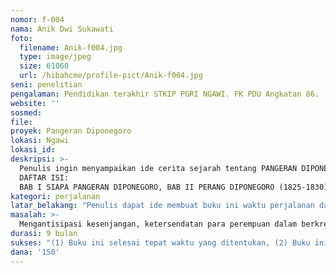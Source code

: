 ```yaml
---
nomor: f-004
nama: Anik Dwi Sukawati
foto:
  filename: Anik-f004.jpg
  type: image/jpeg
  size: 61060
  url: /hibahcme/profile-pict/Anik-f004.jpg
seni: penelitian
pengalaman: Pendidikan terakhir STKIP PGRI NGAWI. FK PDU Angkatan 86.
website: ''
sosmed: 
file:
proyek: Pangeran Diponegoro
lokasi: Ngawi
lokasi_id:
deskripsi: >-
  Penulis ingin menyampaikan ide cerita sejarah tentang PANGERAN DIPONEGORO. Sebagaimana kita ketahui cerita tentang PANGERAN DIPONEGORO sepenggal. Penulis disini ingin menyampaikan cerita tersebut sampai akhir. Kita ketahui bahwa beliau adalah pahlawan yang gagah berani melawan penjajah pada waktu itu. Untuk menyelesaikan buku ini penulis memohon kepada Cipta Media Ekspresi berkenaan memberikan dana hibah untuk kami. Tanpa dana tersebut penulis tidak akan sampai menyelesaikannya.
  DAFTAR ISI: 
  BAB I SIAPA PANGERAN DIPONEGORO, BAB II PERANG DIPONEGORO (1825-1830), BAB III APA YANG DILAKUKAN PENGIKUT PANGERAN SETELAH TIADA, BAB IV SIAPA SAJA PENGIKUT PANGERAN DIPONEGORO, BAB V PENUTUP.
kategori: perjalanan
latar_belakang: "Penulis dapat ide membuat buku ini waktu perjalanan dari Makassar hingga Manado. Di sini penulis dapatkan jejak PANGERAN DIPONEGORO dan pengikutnya. Dan dapat dibuktikan adanya makam beliau di beberapa tempat. Harapan penulis semoga buku ini bermanfaat bagi kita semua baik generasi sekarang atau yang akan datang."
masalah: >-
  Mengantisipasi kesenjangan, ketersendatan para perempuan dalam berkreasi baik yang baru berkiprah maupun yang sudah berpengalaman.
durasi: 9 bulan
sukses: "(1) Buku ini selesai tepat waktu yang ditentukan, (2) Buku ini bermanfaat bagi generasi sekarang dan yang akan datang, (3) Harapan penulis: Buku ini diajarkan di kurikulum sekolah, baik tingkat dusun hingga perguruan tinggi"
dana: '150'
---
```

